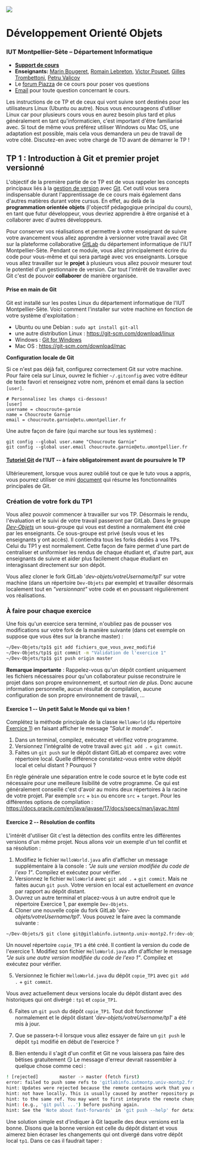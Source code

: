 # ![](ressources/logo.jpeg)

# Développement Orienté Objets

### IUT Montpellier-Sète – Département Informatique

* [**Support de cours**](https://gitlabinfo.iutmontp.univ-montp2.fr/dev-objets/Ressources)
* **Enseignants:**
[Marin Bougeret](mailto:marin.bougeret@umontpellier.fr),
[Romain Lebreton](mailto:romain.lebreton@umontpellier.fr),<!--[Sophie Nabitz](mailto:sophie.nabitz@univ-avignon.fr),-->
[Victor Poupet](mailto:victor.poupet@umontpellier.fr),
[Gilles Trombettoni](mailto:gilles.trombettoni@umontpellier.fr),
[Petru Valicov](mailto:petru.valicov@umontpellier.fr)
* Le [forum Piazza](https://piazza.com/class/ld2tzi5k82via) de ce cours pour poser vos questions
* [Email](mailto:petru.valicov@umontpellier.fr) pour toute question concernant le cours.

<!--Avant de démarrer le TP, vérifiez que vous n'avez pas atteint votre quota d'espace de stockage autorisé :

* placez-vous dans votre `$HOME` et utilisez les commandes suivantes :
    * `du -sh` pour voir combien d'espace vous avez déjà utilisé
    * `du -sh *` pour voir combien d'espace vous avez déjà utilisé pour chaque fichier (sans fichiers cachés)
    * `du -sch .[!.]* *` pour voir combien d'espace vous avez déjà utilisé pour chaque fichier, y compris les fichiers cachés
* Supprimez les fichiers inutiles.
* Pour évitez des problèmes durant vos TPs d'informatique, vous devriez toujours **garder 300-400 Mo d'espace libre**.
-->

Les instructions de ce TP et de ceux qui vont suivre sont destinés pour les utilisateurs Linux (Ubuntu ou autre). Nous vous encourageons d'utiliser Linux car pour plusieurs cours vous en aurez besoin plus tard et plus généralement en tant qu'informaticien, c'est important d'être familiarisé avec.
Si tout de même vous préférez utiliser Windows ou Mac OS, une adaptation est possible, mais cela vous demandera un peu de travail de votre côté. Discutez-en avec votre chargé de TD avant de démarrer le TP !

## TP 1 : Introduction à Git et premier projet versionné

L'objectif de la première partie de ce TP est de vous rappeler les concepts principaux liés à la [gestion de version](https://fr.wikipedia.org/wiki/Gestion_de_versions) avec [Git](https://git-scm.com/). Cet outil vous sera indispensable durant l'apprentissage de ce cours mais également dans d'autres matières durant votre cursus. En effet, au delà de la **programmation orientée objets** (l'objectif pédagogique principal du cours), en tant que futur développeur, vous devriez apprendre à être organisé et à collaborer avec d'autres développeurs. <!-- Vous apprendrez également à ne pas réinventer la roue : l'informatique est aujourd'hui une science très riche, donc savoir se faire assister par des outils informatiques est essentiel. Pour beaucoup d'entre vous ce TP sera la première occasion de se confronter à l'utilisation d'un [IDE](https://fr.wikipedia.org/wiki/Environnement_de_d%C3%A9veloppement), aux [tests unitaires](https://fr.wikipedia.org/wiki/Test_unitaire) et à des outils de gestion de cycle de vie logiciel.-->

Pour conserver vos réalisations et permettre à votre enseignant de suivre votre avancement vous allez apprendre à versionner votre travail avec Git sur la plateforme collaborative [GitLab](https://gitlabinfo.iutmontp.univ-montp2.fr/) du département informatique de l'IUT Montpellier-Sète. Pendant ce module, vous allez principalement écrire du code pour vous-même et qui sera partagé avec vos enseignants. Lorsque vous allez travailler sur le **projet** à plusieurs vous allez pouvoir mesurer tout le potentiel d'un gestionnaire de version. Car tout l'intérêt de travailler avec Git c'est de pouvoir __collaborer__ de manière organisée.


<!--#### Création d'un compte Github

Rendez-vous sur la page d'accueil de [GitHub](https://github.com/) :

![](ressources/Github.png)

Cliquez sur _Sign Up_ et dans la page qui apparaît, inscrivez votre nom d'utilisateur. Celui-ci doit être **obligatoirement** composé de votre prénom et de votre nom séparé par le caractère '-'. Si un utilisateur avec ce nom existe déjà, ajoutez un chiffre à la fin pour éviter les doublons.
Dans le champ _Email Adress_ indiquez votre **adresse universitaire**. Attention : il est important que l'adresse soit universitaire afin de pouvoir bénéficier des avantages liés à votre statut d'étudiant.

![](ressources/creation_compte.png)

Une fois le mot de passe renseigné, cliquez sur le bouton _Next: Select a plan_. Sur l'écran suivant, vous choisirez l'option de base (qui coûte 0 dollars). Le troisième et dernier écran d'enregistrement vous demande des informations sur votre profil. Indiquez que vous êtes un étudiant et que vous comptez utiliser GitHub pour des projets étudiants :

![](ressources/preferences.png)

Une fois ces informations renseignées vous pouvez cliquer sur _Complete Setup_ pour définitivement créer votre compte. N'oubliez pas de valider votre adresse email en allant cliquer sur le lien reçu dans votre boîte mail.

#### Paramétrage de votre compte GitHub

Maintenant que votre compte est créé, il faut personnaliser votre profil. GitHub, en plus de vous fournir un moyen simple
et efficace de conserver votre code en ligne, est aussi un réseau social de développeurs. Pour que votre profil puisse
être valorisé un jour dans votre carrière pro, vous devez correctement renseigner vos informations.

#### Demande du "Student Pack" (optionnel)

Si vous le souhaitez, vous pouvez demander une remise académique vous permettant de bénéficier de nombreux avantages : des licences gratuites pour différents logiciels, possibilité d'avoir un nombre illimité de collaborateurs sur un projet privé, des outils d'intégration continue etc. Pour obtenir la licence académique il faut vous rendre sur la page suivante : https://education.github.com/pack

Cliquez sur le bouton "Get your pack" et certifiez que vous êtes bien un étudiant. Vérifiez les informations vous concernant et validez le formulaire pour terminer cette demande. Généralement la validation de la demande intervient dans l'heure mais il peut arriver que ça prenne plus de temps donc pas d'inquiétude. Même si on vous conseille d'avoir le Student Pack, ce n'est pas obligatoire pour pouvoir réaliser les TPs.
-->

#### Prise en main de Git

Git est installé sur les postes Linux du département informatique de l'IUT Montpellier-Sète. Voici comment l'installer sur votre machine en fonction de votre système d'exploitation :
* Ubuntu ou une Debian : `sudo apt install git-all`
* une autre distribution Linux : https://git-scm.com/download/linux
* Windows : [Git for Windows](https://gitforwindows.org/)
* Mac OS : https://git-scm.com/download/mac

**Configuration locale de Git**

Si ce n'est pas déjà fait, configurez correctement Git sur votre machine. Pour faire cela sur Linux, ouvrez le fichier `~/.gitconfig` avec votre éditeur de texte favori et renseignez votre nom, prénom et email dans la section `[user]`.
```
# Personnalisez les champs ci-dessous!
[user]
username = choucroute-garnie
name = Choucroute Garnie
email = choucroute.garnie@etu.umontpellier.fr
```

Une autre façon de faire (qui marche sur tous les systèmes) :
```
git config --global user.name "Choucroute Garnie"
git config --global user.email choucroute.garnie@etu.umontpellier.fr
```

#### [Tutoriel Git](https://gitlabinfo.iutmontp.univ-montp2.fr/valicov/tutoGit1ereAnnee) de l'IUT -- à faire obligatoirement avant de poursuivre le TP

Ultérieurement, lorsque vous aurez oublié tout ce que le tuto vous a appris, vous pourrez utiliser ce mini [document](https://www.lirmm.fr/~pvalicov/Cours/archives/Aix/M2104/Demarrer%20avec%20Git) qui résume les fonctionnalités principales de Git.

### Création de votre fork du TP1
Vous allez pouvoir commencer à travailler sur vos TP. Désormais le rendu, l'évaluation et le suivi de votre travail passeront par GitLab. Dans le groupe [_Dev-Objets_](https://gitlabinfo.iutmontp.univ-montp2.fr/dev-objets/) un sous-groupe qui vous est destiné a normalement été créé par les enseignants. Ce sous-groupe est privé (seuls vous et les enseignants y ont accès). Il contiendra tous les forks dédiés à vos TPs. Celui du TP1 y est normalement. Cette façon de faire permet d'une part de centraliser et uniformiser les rendus de chaque étudiant et, d'autre part, aux enseignants de suivre et aider plus facilement chaque étudiant en interagissant directement sur son dépôt.

Vous allez cloner le fork GitLab '*dev-objets/votreUsername/tp1*' sur votre machine (dans un répertoire `Dev-Objets` par exemple) et travailler désormais localement tout en _"versionnant"_ votre code et en poussant régulièrement vos réalisations.

### À faire pour chaque exercice
Une fois qu'un exercice sera terminé, n'oubliez pas de pousser vos modifications sur votre fork de la manière suivante (dans cet exemple on suppose que vous êtes sur la branche master) :
```sh
~/Dev-Objets/tp1$ git add fichiers_que_vous_avez_modifié
~/Dev-Objets/tp1$ git commit -m "Validation de l'exercice 1"
~/Dev-Objets/tp1$ git push origin master
```

**Remarque importante** : Rappelez-vous qu'un dépôt contient uniquement les fichiers nécessaires pour qu'un collaborateur puisse reconstruire le projet dans son propre environnement, et surtout _rien de plus_. Donc aucune information personnelle, aucun résultat de compilation, aucune configuration de son propre environnement de travail, ...

#### Exercice 1 -- Un petit Salut le Monde qui va bien !
Complétez la méthode principale de la classe `HelloWorld` (du répertoire [Exercice 1](Exercice1)) en faisant afficher le message _"Salut le monde"_.
1. Dans un terminal, compilez, exécutez et vérifiez votre programme.
2. Versionnez l'intégralité de votre travail avec `git add .` + `git commit`.
3. Faites un `git push` sur le dépôt distant GitLab et comparez avec votre répertoire local. Quelle différence constatez-vous entre votre dépôt local et celui distant ? Pourquoi ?

En règle générale une séparation entre le code source et le byte code est nécessaire pour une meilleure lisibilité de votre programme. Ce qui est généralement conseillé c'est d'avoir au moins deux répertoires à la racine de votre projet. Par exemple `src` + `bin` ou encore `src` + `target`. Pour les différentes options de compilation : https://docs.oracle.com/en/java/javase/17/docs/specs/man/javac.html

#### Exercice 2 -- Résolution de conflits
L'intérêt d'utiliser Git c'est la détection des conflits entre les différentes versions d'un même projet. Nous allons voir un exemple d'un tel conflit et sa résolution :
1. Modifiez le fichier `HelloWorld.java` afin d'afficher un message supplémentaire à la console : _"Je suis une version modifiée du code de l'exo 1"_. Compilez et exécutez pour vérifier.
2. Versionnez le fichier `HelloWorld` avec `git add .` + `git commit`. Mais ne faites aucun `git push`. Votre version en local est actuellement _en avance_ par rapport au dépôt distant.
3. Ouvrez un autre terminal et placez-vous à un autre endroit que le répertoire Exercice 1, par exemple `Dev-Objets`.
4. Cloner une nouvelle copie du fork GitLab '*dev-objets/votreUsername/tp1*'. Vous pouvez le faire avec la commande suivante :
  ```sh
  ~/Dev-Objets/$ git clone git@gitlabinfo.iutmontp.univ-montp2.fr:dev-objets/votreUsername/TP1.git copie_TP1
  ```
  Un nouvel répertoire `copie_TP1` a été créé. Il contient la version du code de l'exercice 1. Modifiez son fichier  `HelloWorld.java` afin d'afficher le message _"Je suis une autre version modifiée du code de l'exo 1"_. Compilez et exécutez pour vérifier.

5. Versionnez le fichier `HelloWorld.java` du dépôt `copie_TP1` avec `git add .` + `git commit`.

  Vous avez actuellement deux versions locale du dépôt distant avec des historiques qui ont divérgé : `tp1` et `copie_TP1`.

6. Faites un `git push` du dépôt `copie_TP1`. Tout doit fonctionner normalement et le dépôt distant '*dev-objets/votreUsername/tp1*' a été mis à jour.

7. Que se passera-t-il lorsque vous allez essayer de faire un `git push` le dépôt `tp1` modifié en début de l'exercice ?

8. Bien entendu il s'agit d'un conflit et Git ne vous laissera pas faire des bêtises gratuitement :smirk:
  Le message d'erreur devrait rassembler à quelque chose comme ceci :

  ```sh
  ! [rejected]        master -> master (fetch first)
  error: failed to push some refs to 'gitlabinfo.iutmontp.univ-montp2.fr:dev-objets/votreUsername/TP1.git'
  hint: Updates were rejected because the remote contains work that you do
  hint: not have locally. This is usually caused by another repository pushing
  hint: to the same ref. You may want to first integrate the remote changes
  hint: (e.g., 'git pull ...') before pushing again.
  hint: See the 'Note about fast-forwards' in 'git push --help' for details.
  ```

  Une solution simple est d'indiquer à Git laquelle des deux versions est la bonne. Disons que la bonne version est celle du dépôt distant et vous aimerez bien écraser les changements qui ont divergé dans votre dépôt local `tp1`. Dans ce cas il faudrait taper :

  
